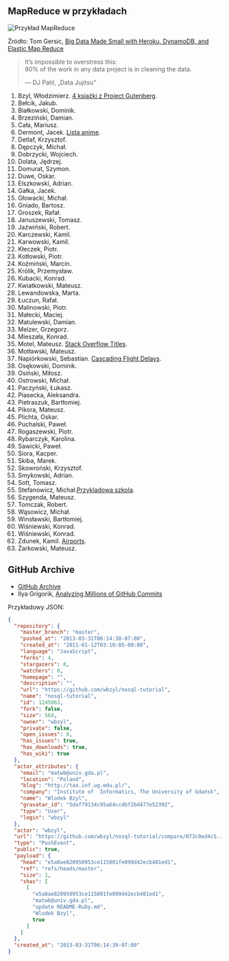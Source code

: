 ## MapReduce w przykładach

![Przykład MapReduce](images/map-reduce.png)

Źródło: Tom Gersic,
[Big Data Made Small with Heroku, DynamoDB, and Elastic Map Reduce](http://www.modelmetrics.com/tomgersic/big-data-made-small-with-heroku-dynamodb-and-elastic-map-reduce/)

> It’s impossible to overstress this:<br>
> 80% of the work in any data project is in cleaning the data.
>
> — DJ Patil, „Data Jujitsu”

1. Bzyl, Włodzimierz. [4 książki z Project Gutenberg](/docs/wbzyl.md).
1. Bełcik, Jakub.
1. Białkowski, Dominik.
1. Brzeziński, Damian.
1. Cała, Mariusz.
1. Dermont, Jacek. [Lista anime](/docs/jdermont.md).
1. Detlaf, Krzysztof.
1. Dępczyk, Michał.
1. Dobrzycki, Wojciech.
1. Dolata, Jędrzej.
1. Domurat, Szymon.
1. Duwe, Oskar.
1. Elszkowski, Adrian.
1. Gałka, Jacek.
1. Głowacki, Michał.
1. Gniado, Bartosz.
1. Groszek, Rafał.
1. Januszewski, Tomasz.
1. Jaźwiński, Robert.
1. Karczewski, Kamil.
1. Karwowski, Kamil.
1. Kłeczek, Piotr.
1. Kotłowski, Piotr.
1. Koźmiński, Marcin.
1. Królik, Przemysław.
1. Kubacki, Konrad.
1. Kwiatkowski, Mateusz.
1. Lewandowska, Marta.
1. Łuczun, Rafał.
1. Malinowski, Piotr.
1. Małecki, Maciej.
1. Matulewski, Damian.
1. Melzer, Grzegorz.
1. Mieszała, Konrad.
1. Motel, Mateusz. [Stack Overflow Titles](/docs/mmotel.md).
1. Motławski, Mateusz.
1. Napiórkowski, Sebastian. [Cascading Flight Delays](/docs/sebnapi/README.md).
1. Osękowski, Dominik.
1. Osiński, Miłosz.
1. Ostrowski, Michał.
1. Paczyński, Łukasz.
1. Piasecka, Aleksandra.
1. Pietraszuk, Bartłomiej.
1. Pikora, Mateusz.
1. Plichta, Oskar.
1. Puchalski, Paweł.
1. Rogaszewski, Piotr.
1. Rybarczyk, Karolina.
1. Sawicki, Paweł.
1. Siora, Kacper.
1. Skiba, Marek.
1. Skowroński, Krzysztof.
1. Smykowski, Adrian.
1. Sott, Tomasz.
1. Stefanowicz, Michał.[Przykladowa szkola](/docs/mstefanowicz.md).
1. Szygenda, Mateusz.
1. Tomczak, Robert.
1. Wąsowicz, Michał.
1. Winsławski, Bartłomiej.
1. Wiśniewski, Konrad.
1. Wiśniewski, Konrad.
1. Zdunek, Kamil. [Airports](/docs/kzdunek.md).
1. Żarkowski, Mateusz.


## GitHub Archive

* [GitHub Archive](http://www.githubarchive.org/)
* Ilya Grigorik,
  [Analyzing Millions of GitHub Commits](http://www.google.pl/url?sa=t&rct=j&q=&esrc=s&source=web&cd=2&cad=rja&ved=0CDgQFjAB&url=http%3A%2F%2Fwww.igvita.com%2Fslides%2F2012%2Fbigquery-github-strata.pdf&ei=8eRrUZqYBMzUPLyTgKgM&usg=AFQjCNEv9Hx24NBpY-8dUo3GTsIbmw2FSg&sig2=RP1s7lwR510QmA7r5NVRQQ&bvm=bv.45175338,d.ZWU)


Przykładowy JSON:

```json
{
  "repository": {
    "master_branch": "master",
    "pushed_at": "2013-03-31T06:14:38-07:00",
    "created_at": "2011-01-12T03:10:05-08:00",
    "language": "JavaScript",
    "forks": 4,
    "stargazers": 8,
    "watchers": 8,
    "homepage": "",
    "description": "",
    "url": "https://github.com/wbzyl/nosql-tutorial",
    "name": "nosql-tutorial",
    "id": 1245063,
    "fork": false,
    "size": 564,
    "owner": "wbzyl",
    "private": false,
    "open_issues": 0,
    "has_issues": true,
    "has_downloads": true,
    "has_wiki": true
  },
  "actor_attributes": {
    "email": "matwb@univ.gda.pl",
    "location": "Poland",
    "blog": "http://tao.inf.ug.edu.pl/",
    "company": "Institute of  Informatics, The University of Gdańsk",
    "name": "Wlodek Bzyl",
    "gravatar_id": "5daf79134c95a64ccdbf2bd477e52392",
    "type": "User",
    "login": "wbzyl"
  },
  "actor": "wbzyl",
  "url": "https://github.com/wbzyl/nosql-tutorial/compare/073c0ed4c5...e5a8ae8209",
  "type": "PushEvent",
  "public": true,
  "payload": {
    "head": "e5a8ae820950953ce115801fe099d42ecb481ed1",
    "ref": "refs/heads/master",
    "size": 1,
    "shas": [
      [
        "e5a8ae820950953ce115801fe099d42ecb481ed1",
        "matwb@univ.gda.pl",
        "update README-Ruby.md",
        "Wlodek Bzyl",
        true
      ]
    ]
  },
  "created_at": "2013-03-31T06:14:39-07:00"
}
```

